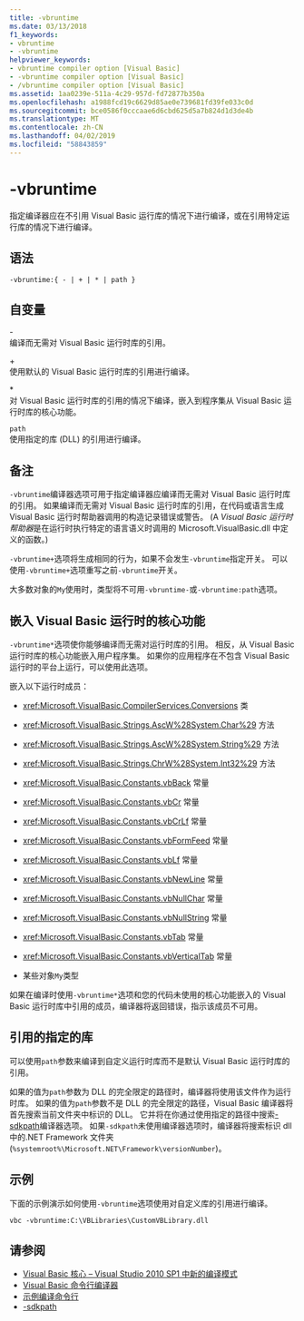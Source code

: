 ```yaml
---
title: -vbruntime
ms.date: 03/13/2018
f1_keywords:
- vbruntime
- -vbruntime
helpviewer_keywords:
- vbruntime compiler option [Visual Basic]
- -vbruntime compiler option [Visual Basic]
- /vbruntime compiler option [Visual Basic]
ms.assetid: 1aa0239e-511a-4c29-957d-fd72877b350a
ms.openlocfilehash: a1988fcd19c6629d85ae0e739681fd39fe033c0d
ms.sourcegitcommit: bce0586f0cccaae6d6cbd625d5a7b824d1d3de4b
ms.translationtype: MT
ms.contentlocale: zh-CN
ms.lasthandoff: 04/02/2019
ms.locfileid: "58843859"
---
```

# <a name="-vbruntime"></a>-vbruntime
指定编译器应在不引用 Visual Basic 运行库的情况下进行编译，或在引用特定运行库的情况下进行编译。  
  
## <a name="syntax"></a>语法  
  
```  
-vbruntime:{ - | + | * | path }  
```  
  
## <a name="arguments"></a>自变量  
 \-  
 编译而无需对 Visual Basic 运行时库的引用。  
  
 \+  
 使用默认的 Visual Basic 运行时库的引用进行编译。  
  
 \*  
 对 Visual Basic 运行时库的引用的情况下编译，嵌入到程序集从 Visual Basic 运行时库的核心功能。  
  
 `path`  
 使用指定的库 (DLL) 的引用进行编译。  
  
## <a name="remarks"></a>备注  
 `-vbruntime`编译器选项可用于指定编译器应编译而无需对 Visual Basic 运行时库的引用。 如果编译而无需对 Visual Basic 运行时库的引用，在代码或语言生成 Visual Basic 运行时帮助器调用的构造记录错误或警告。 (A *Visual Basic 运行时帮助器*是在运行时执行特定的语言语义时调用的 Microsoft.VisualBasic.dll 中定义的函数。)  
  
 `-vbruntime+`选项将生成相同的行为，如果不会发生`-vbruntime`指定开关。 可以使用`-vbruntime+`选项重写之前`-vbruntime`开关。  
  
 大多数对象的`My`使用时，类型将不可用`-vbruntime-`或`-vbruntime:path`选项。  
  
## <a name="embedding-visual-basic-runtime-core-functionality"></a>嵌入 Visual Basic 运行时的核心功能  
 `-vbruntime*`选项使你能够编译而无需对运行时库的引用。 相反，从 Visual Basic 运行时库的核心功能嵌入用户程序集。 如果你的应用程序在不包含 Visual Basic 运行时的平台上运行，可以使用此选项。  
  
 嵌入以下运行时成员：  
  
-   <xref:Microsoft.VisualBasic.CompilerServices.Conversions> 类  
  
-   <xref:Microsoft.VisualBasic.Strings.AscW%28System.Char%29> 方法  
  
-   <xref:Microsoft.VisualBasic.Strings.AscW%28System.String%29> 方法  
  
-   <xref:Microsoft.VisualBasic.Strings.ChrW%28System.Int32%29> 方法  
  
-   <xref:Microsoft.VisualBasic.Constants.vbBack> 常量  
  
-   <xref:Microsoft.VisualBasic.Constants.vbCr> 常量  
  
-   <xref:Microsoft.VisualBasic.Constants.vbCrLf> 常量  
  
-   <xref:Microsoft.VisualBasic.Constants.vbFormFeed> 常量  
  
-   <xref:Microsoft.VisualBasic.Constants.vbLf> 常量  
  
-   <xref:Microsoft.VisualBasic.Constants.vbNewLine> 常量  
  
-   <xref:Microsoft.VisualBasic.Constants.vbNullChar> 常量  
  
-   <xref:Microsoft.VisualBasic.Constants.vbNullString> 常量  
  
-   <xref:Microsoft.VisualBasic.Constants.vbTab> 常量  
  
-   <xref:Microsoft.VisualBasic.Constants.vbVerticalTab> 常量  
  
-   某些对象`My`类型  
  
 如果在编译时使用`-vbruntime*`选项和您的代码未使用的核心功能嵌入的 Visual Basic 运行时库中引用的成员，编译器将返回错误，指示该成员不可用。  
  
## <a name="referencing-a-specified-library"></a>引用的指定的库  
 可以使用`path`参数来编译到自定义运行时库而不是默认 Visual Basic 运行时库的引用。  
  
 如果的值为`path`参数为 DLL 的完全限定的路径时，编译器将使用该文件作为运行时库。 如果的值为`path`参数不是 DLL 的完全限定的路径，Visual Basic 编译器将首先搜索当前文件夹中标识的 DLL。 它并将在你通过使用指定的路径中搜索[-sdkpath](../../../visual-basic/reference/command-line-compiler/sdkpath.md)编译器选项。 如果`-sdkpath`未使用编译器选项时，编译器将搜索标识 dll 中的.NET Framework 文件夹 (`%systemroot%\Microsoft.NET\Framework\versionNumber`)。  
  
## <a name="example"></a>示例  
 下面的示例演示如何使用`-vbruntime`选项使用对自定义库的引用进行编译。  
  
```console
vbc -vbruntime:C:\VBLibraries\CustomVBLibrary.dll  
```  
  
## <a name="see-also"></a>请参阅

- [Visual Basic 核心 – Visual Studio 2010 SP1 中新的编译模式](https://devblogs.microsoft.com/vbteam/vb-core-new-compilation-mode-in-visual-studio-2010-sp1/)
- [Visual Basic 命令行编译器](../../../visual-basic/reference/command-line-compiler/index.md)
- [示例编译命令行](../../../visual-basic/reference/command-line-compiler/sample-compilation-command-lines.md)
- [-sdkpath](../../../visual-basic/reference/command-line-compiler/sdkpath.md)
